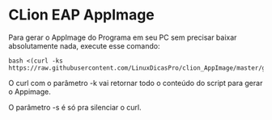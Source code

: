 # CLion EAP AppImage

Para gerar o AppImage do Programa em seu PC sem precisar baixar absolutamente nada, execute esse comando:
```
bash <(curl -ks https://raw.githubusercontent.com/LinuxDicasPro/clion_AppImage/master/get_appimage)
```

O curl com o parâmetro -k vai retornar todo o conteúdo do script para gerar o Appimage.

O parâmetro -s é só pra silenciar o curl.

